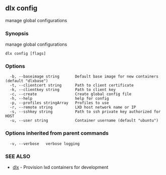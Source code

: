 ## dlx config

manage global configurations

### Synopsis

manage global configurations

```
dlx config [flags]
```

### Options

```
  -b, --baseimage string       Default base image for new containers (default "dlxbase")
  -t, --clientcert string      Path to client certificate
  -k, --clientkey string       Path to client key
  -c, --create                 Create global config file
  -h, --help                   help for config
  -p, --profiles stringArray   Profiles to use
  -r, --remote string          LXD host network name or IP
  -s, --sshkey string          Path to ssh private key authorized for HOST
  -u, --user string            Container username (default "ubuntu")
```

### Options inherited from parent commands

```
  -v, --verbose   verbose logging
```

### SEE ALSO

* [dlx](/docs/cmd/dlx)	 - Provision lxd containers for development

